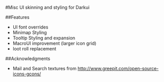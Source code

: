 
#Misc UI skinning and styling for Darkui

##Features
* UI font overrides
* Minimap Styling
* Tooltip Styling and expansion
* MacroUI improvement (larger icon grid)
* loot roll replacement

##Acknowledgments
* Mail and Search textures from http://www.greepit.com/open-source-icons-gcons/